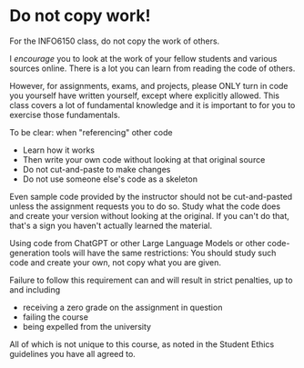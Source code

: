 # Do not copy work!

For the INFO6150 class, do not copy the work of others.

I _encourage_ you to look at the work of your fellow students and various sources online.  There is a lot you can learn from reading the code of others.

However, for assignments, exams, and projects, please ONLY turn in code you yourself have written yourself, except where explicitly allowed.  This class covers a lot of fundamental knowledge and it is important to for you to exercise those fundamentals.

To be clear: when "referencing" other code
- Learn how it works
- Then write your own code without looking at that original source
- Do not cut-and-paste to make changes
- Do not use someone else's code as a skeleton

Even sample code provided by the instructor should not be cut-and-pasted unless the assignment requests you to do so.  Study what the code does and create your version without looking at the original.  If you can't do that, that's a sign you haven't actually learned the material.

Using code from ChatGPT or other Large Language Models or other code-generation tools will have the same restrictions: You should study such code and create your own, not copy what you are given.

Failure to follow this requirement can and will result in strict penalties, up to and including
- receiving a zero grade on the assignment in question
- failing the course
- being expelled from the university

All of which is not unique to this course, as noted in the Student Ethics guidelines you have all agreed to.

